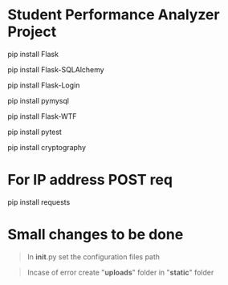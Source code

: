 # Student Performance Analyzer Project
pip install Flask

pip install Flask-SQLAlchemy

pip install Flask-Login

pip install pymysql

pip install Flask-WTF

pip install pytest

pip install cryptography

# For IP address POST req
pip install requests

# Small changes to be done
> In __init__.py set the configuration files path

> Incase of error create "**uploads**" folder in "**static**" folder